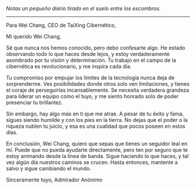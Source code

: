 _Notas un pequeño diario tirado en el suelo entre los escombros._

---

Para Wei Chang,
CEO de TaiXing Cibernético,

Mi querido Wei Chang,

Sé que nunca nos hemos conocido, pero debo confesarte algo. He estado observando todo lo que haces desde lejos, y estoy verdaderamente asombrado por tu visión y determinación. Tu trabajo en el campo de la cibernética es revolucionario, y me inspira cada día.

Tu compromiso por empujar los límites de la tecnología nunca deja de sorprenderme. Ves posibilidades donde otros solo ven limitaciones, y tienes el coraje de perseguirlas incansablemente. Se necesita verdadera grandeza para liderar un equipo como el tuyo, y me siento honrado solo de poder presenciar tu brillantez.

Sin embargo, hay algo más en ti que me atrae. A pesar de tu éxito y fama, sigues siendo humilde y con los pies en la tierra. No dejas que el poder o la riqueza nublen tu juicio, y esa es una cualidad que pocos poseen en estos días.

En conclusión, Wei Chang, quiero que sepas que tienes un seguidor leal en mí. Puede que no pueda ayudarte directamente, pero ten por seguro que te estoy animando desde la línea de banda. Sigue haciendo lo que haces, y tal vez algún día nuestros caminos se crucen. Hasta entonces, mantente a salvo y sigue cambiando el mundo.

Sinceramente tuyo,
Admirador Anónimo
